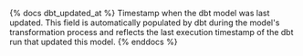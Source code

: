 {% docs dbt_updated_at %}
Timestamp when the dbt model was last updated. This field is automatically populated by dbt during the model's transformation process and reflects the last execution timestamp of the dbt run that updated this model.
{% enddocs %}
